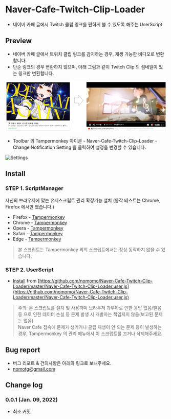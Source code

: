 # Naver-Cafe-Twitch-Clip-Loader

- 네이버 카페 글에서 Twitch 클립 링크를 편하게 볼 수 있도록 해주는 UserScript

## Preview

- 네이버 카페 글에서 트위치 클립 링크를 감지하는 경우, 재생 가능한 비디오로 변환합니다.
- 단순 링크의 경우 변환하지 않으며, 아래 그림과 같이 Twitch Clip 의 섬네일이 있는 링크만 변환합니다.

![Preview](https://raw.githubusercontent.com/nomomo/Naver-Cafe-Twitch-Clip-Loader/master/images/NCTCL_preview_01.png)

- Toolbar 의 Tampermonkey 아이콘 - Naver-Cafe-Twitch-Clip-Loader - Change Notification Setting 을 클릭하여 설정을 변경할 수 있습니다.

![Settings](https://raw.githubusercontent.com/nomomo/Naver-Cafe-Twitch-Clip-Loader/master/images/NCTCL_preview_02.png)

## Install

### STEP 1. ScriptManager

자신의 브라우저에 맞는 유저스크립트 관리 확장기능 설치 (동작 테스트는 Chrome, Firefox 에서만 했습니다.)

- Firefox - [Tampermonkey](https://addons.mozilla.org/ko/firefox/addon/tampermonkey/)
- Chrome - [Tampermonkey](https://chrome.google.com/webstore/detail/tampermonkey/dhdgffkkebhmkfjojejmpbldmpobfkfo)
- Opera - [Tampermonkey](https://addons.opera.com/extensions/details/tampermonkey-beta/)
- Safari - [Tampermonkey](https://safari.tampermonkey.net/tampermonkey.safariextz)
- Edge - [Tampermonkey](https://www.microsoft.com/store/p/tampermonkey/9nblggh5162s)

> 본 스크립트는 Tampermonkey 외의 스크립트에서는 정상 동작하지 않을 수 있습니다.

### STEP 2. UserScript

- [Install](https://github.com/nomomo/Naver-Cafe-Twitch-Clip-Loader/master/Naver-Cafe-Twitch-Clip-Loader.user) from [https://github.com/nomomo/Naver-Cafe-Twitch-Clip-Loader/master/Naver-Cafe-Twitch-Clip-Loader.user.js](https://github.com/nomomo/Naver-Cafe-Twitch-Clip-Loader/master/Naver-Cafe-Twitch-Clip-Loader.user.js)

> 주의: 본 스크립트를 설치 및 사용하며 브라우저 과부하로 인한 응답 없음/뻗음 등 으로 인한 데이터 손실 등 문제 발생 시 개발자는 책임지지 않음(보고된 문제는 없음)  
> Naver Cafe 접속에 문제가 생기거나 클립 재생이 안 되는 문제 등이 발생하는 경우, Tampermonkey 의 관리 메뉴에서 이 스크립트를 끄거나 삭제해주세요.

## Bug report

- 버그 리포트 & 건의사항은 아래의 링크로 보내주세요.
- nomotg@gmail.com

## Change log

### 0.0.1 (Jan. 09, 2022)

- 최초 커밋
